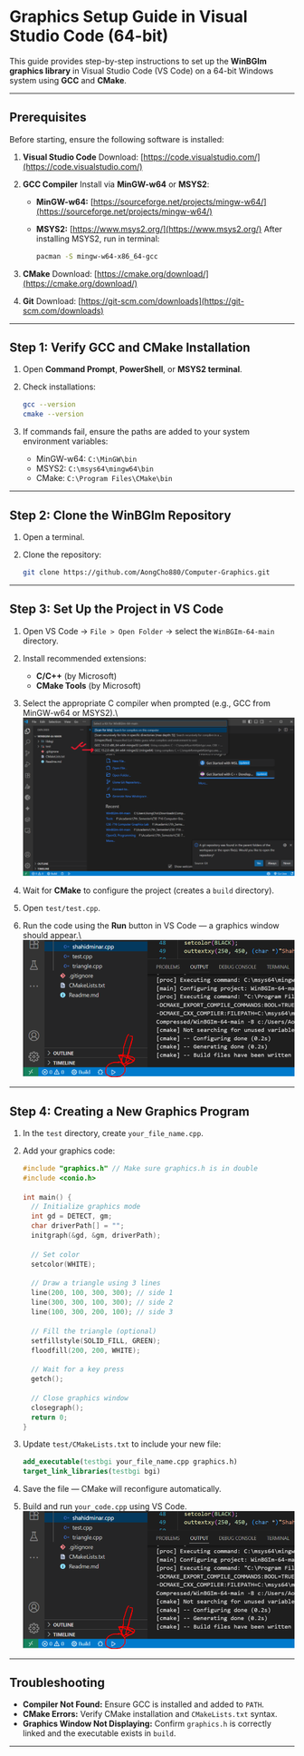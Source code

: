 # Graphics Setup Guide in Visual Studio Code (64-bit)

This guide provides step-by-step instructions to set up the **WinBGIm graphics library** in Visual Studio Code (VS Code) on a 64-bit Windows system using **GCC** and **CMake**.

---

## Prerequisites

Before starting, ensure the following software is installed:

1. **Visual Studio Code**
   Download: [https://code.visualstudio.com/](https://code.visualstudio.com/)

2. **GCC Compiler**
   Install via **MinGW-w64** or **MSYS2**:

    - **MinGW-w64:** [https://sourceforge.net/projects/mingw-w64/](https://sourceforge.net/projects/mingw-w64/)
    - **MSYS2:** [https://www.msys2.org/](https://www.msys2.org/)
      After installing MSYS2, run in terminal:

        ```bash
        pacman -S mingw-w64-x86_64-gcc
        ```

3. **CMake**
   Download: [https://cmake.org/download/](https://cmake.org/download/)

4. **Git**
   Download: [https://git-scm.com/downloads](https://git-scm.com/downloads)

---

## Step 1: Verify GCC and CMake Installation

1. Open **Command Prompt**, **PowerShell**, or **MSYS2 terminal**.
2. Check installations:

    ```bash
    gcc --version
    cmake --version
    ```

3. If commands fail, ensure the paths are added to your system environment variables:

    - MinGW-w64: `C:\MinGW\bin`
    - MSYS2: `C:\msys64\mingw64\bin`
    - CMake: `C:\Program Files\CMake\bin`

---

## Step 2: Clone the WinBGIm Repository

1. Open a terminal.
2. Clone the repository:

    ```bash
    git clone https://github.com/AongCho880/Computer-Graphics.git
    ```

---

## Step 3: Set Up the Project in VS Code

1. Open VS Code → `File > Open Folder` → select the `WinBGIm-64-main` directory.
2. Install recommended extensions:

    - **C/C++** (by Microsoft)
    - **CMake Tools** (by Microsoft)

3. Select the appropriate C compiler when prompted (e.g., GCC from MinGW-w64 or MSYS2).\\
   ![Choose Compiler](Graphics/WinBGIm-64-main/SS/ChooseCompiler.png)
4. Wait for **CMake** to configure the project (creates a `build` directory).
5. Open `test/test.cpp`.
6. Run the code using the **Run** button in VS Code — a graphics window should appear.\\
   ![Build and Run](./ss/BuildAndRun.PNG)

---

## Step 4: Creating a New Graphics Program

1. In the `test` directory, create `your_file_name.cpp`.
2. Add your graphics code:

    ```cpp
    #include "graphics.h" // Make sure graphics.h is in double
    #include <conio.h>

    int main() {
      // Initialize graphics mode
      int gd = DETECT, gm;
      char driverPath[] = "";
      initgraph(&gd, &gm, driverPath);

      // Set color
      setcolor(WHITE);

      // Draw a triangle using 3 lines
      line(200, 100, 300, 300); // side 1
      line(300, 300, 100, 300); // side 2
      line(100, 300, 200, 100); // side 3

      // Fill the triangle (optional)
      setfillstyle(SOLID_FILL, GREEN);
      floodfill(200, 200, WHITE);

      // Wait for a key press
      getch();

      // Close graphics window
      closegraph();
      return 0;
    }

    ```

3. Update `test/CMakeLists.txt` to include your new file:

    ```cmake
    add_executable(testbgi your_file_name.cpp graphics.h)
    target_link_libraries(testbgi bgi)
    ```

4. Save the file — CMake will reconfigure automatically.
5. Build and run `your_code.cpp` using VS Code.
   ![Build and Run](ss/BuildAndRun.PNG)

---

## Troubleshooting

-   **Compiler Not Found:** Ensure GCC is installed and added to `PATH`.
-   **CMake Errors:** Verify CMake installation and `CMakeLists.txt` syntax.
-   **Graphics Window Not Displaying:** Confirm `graphics.h` is correctly linked and the executable exists in `build`.

---
